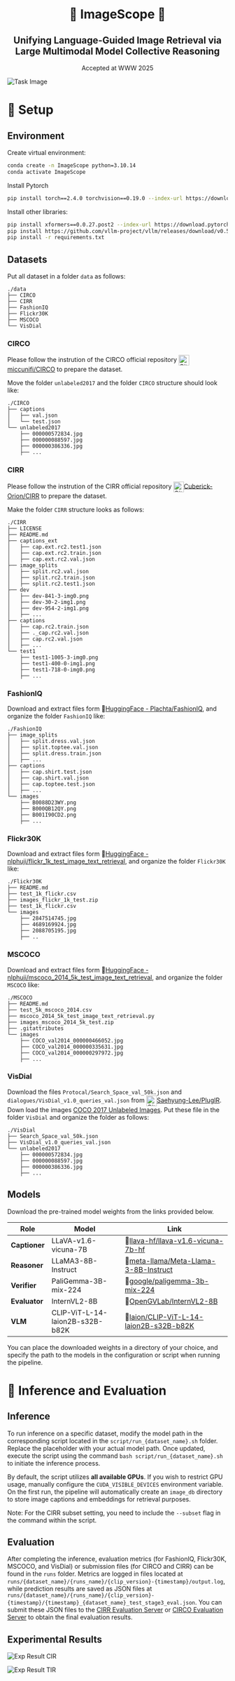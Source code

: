 
<div align="center">
  <h1>
    👀
    ImageScope
    👀
  </h1>
</div>


<div align="center">
  <h2>
    Unifying Language-Guided Image Retrieval via Large Multimodal Model Collective Reasoning
  </h2>
</div>

<div align="center">
  <p>Accepted at WWW 2025</p>
</div>

![Task Image](docs/task.png)



# 🚀 Setup

## Environment

Create virtual environment:
```bash
conda create -n ImageScope python=3.10.14
conda activate ImageScope
```

Install Pytorch
```bash
pip install torch==2.4.0 torchvision==0.19.0 --index-url https://download.pytorch.org/whl/cu118
```

Install other libraries:
```bash
pip install xformers==0.0.27.post2 --index-url https://download.pytorch.org/whl/cu118
pip install https://github.com/vllm-project/vllm/releases/download/v0.5.4/vllm-0.5.4+cu118-cp310-cp310-manylinux1_x86_64.whl
pip install -r requirements.txt
```

## Datasets

Put all dataset in a folder `data` as follows:
```shell
./data
├── CIRCO
├── CIRR
├── FashionIQ
├── Flickr30K
├── MSCOCO
└── VisDial
```

### CIRCO
Please follow the instrution of the CIRCO official repository
<img src="https://github.githubassets.com/assets/GitHub-Mark-ea2971cee799.png" width="24" height="24" align="center" alt="Github Icon">[miccunifi/CIRCO](https://github.com/miccunifi/CIRCO?tab=readme-ov-file#download) to prepare the dataset.


Move the folder `unlabeled2017` and the folder `CIRCO` structure should look like:
```shell
./CIRCO
├── captions
│   ├── val.json
│   └── test.json
└── unlabeled2017
    ├── 000000572834.jpg
    ├── 000000088597.jpg
    ├── 000000386336.jpg
    ├── ...
```

### CIRR
Please follow the instrution of the CIRR official repository <img src="https://github.githubassets.com/assets/GitHub-Mark-ea2971cee799.png" width="24" height="24" align="center" alt="Github Icon">[Cuberick-Orion/CIRR](https://github.com/Cuberick-Orion/CIRR?tab=readme-ov-file#download-cirr-dataset) to prepare the dataset.

Make the folder `CIRR` structure looks as follows:
```shell
./CIRR
├── LICENSE
├── README.md
├── captions_ext
│   ├── cap.ext.rc2.test1.json
│   ├── cap.ext.rc2.train.json
│   ├── cap.ext.rc2.val.json
├── image_splits
│   ├── split.rc2.val.json
│   ├── split.rc2.train.json
│   ├── split.rc2.test1.json
├── dev
│   ├── dev-841-3-img0.png
│   ├── dev-30-2-img1.png
│   ├── dev-954-2-img1.png
│   ├── ...
├── captions
│   ├── cap.rc2.train.json
│   ├── ._cap.rc2.val.json
│   ├── cap.rc2.val.json
│   ├── ...
└── test1
    ├── test1-1005-3-img0.png
    ├── test1-400-0-img1.png
    ├── test1-718-0-img0.png
    ├── ...
```

### FashionIQ

Download and extract files form 🤗[HuggingFace - Plachta/FashionIQ](https://huggingface.co/datasets/Plachta/FashionIQ), and organize the folder `FashionIQ` like:
```shell
./FashionIQ
├── image_splits
│   ├── split.dress.val.json
│   ├── split.toptee.val.json
│   ├── split.dress.train.json
│   ├── ...
├── captions
│   ├── cap.shirt.test.json
│   ├── cap.shirt.val.json
│   ├── cap.toptee.test.json
│   ├── ...
└── images
    ├── B0088D23WY.png
    ├── B000QB12QY.png
    ├── B001I90CD2.png
    ├── ...
```

### Flickr30K

Download and extract files form 🤗[HuggingFace - nlphuji/flickr_1k_test_image_text_retrieval](https://huggingface.co/datasets/nlphuji/flickr_1k_test_image_text_retrieval), and organize the folder `Flickr30K` like:
```shell
./Flickr30K
├── README.md
├── test_1k_flickr.csv
├── images_flickr_1k_test.zip
├── test_1k_flickr.csv
└── images
    ├── 2847514745.jpg
    ├── 4689169924.jpg
    ├── 2088705195.jpg
    ├── ..
```

### MSCOCO


Download and extract files form 🤗[HuggingFace - nlphuji/mscoco_2014_5k_test_image_text_retrieval](https://huggingface.co/datasets/nlphuji/mscoco_2014_5k_test_image_text_retrieval), and organize the folder `MSCOCO` like:
```shell
./MSCOCO
├── README.md
├── test_5k_mscoco_2014.csv
├── mscoco_2014_5k_test_image_text_retrieval.py
├── images_mscoco_2014_5k_test.zip
├── .gitattributes
└── images
    ├── COCO_val2014_000000466052.jpg
    ├── COCO_val2014_000000335631.jpg
    ├── COCO_val2014_000000297972.jpg
    ├── ...
```

### VisDial

Download the files `Protocal/Search_Space_val_50k.json` and `dialogues/VisDial_v1.0_queries_val.json` from <img src="https://github.githubassets.com/assets/GitHub-Mark-ea2971cee799.png" width="24" height="24" align="center" alt="Github Icon">[Saehyung-Lee/PlugIR](https://github.com/Saehyung-Lee/PlugIR/). Down load the images [COCO 2017 Unlabeled Images](http://images.cocodataset.org/zips/unlabeled2017.zip). Put these file in the folder `VisDial` and organize the folder as follows:
```text
./VisDial
├── Search_Space_val_50k.json
├── VisDial_v1.0_queries_val.json
└── unlabeled2017
    ├── 000000572834.jpg
    ├── 000000088597.jpg
    ├── 000000386336.jpg
    ├── ...
```

## Models

Download the pre-trained model weights from the links provided below. 

| **Role**      | **Model**                  | **Link**                      |
|---------------|---------------------------------|---------------------------------------|
| **Captioner** | LLaVA-v1.6-vicuna-7B            | 🤗[llava-hf/llava-v1.6-vicuna-7b-hf](https://huggingface.co/llava-hf/llava-v1.6-vicuna-7b-hf)      |
| **Reasoner**  | LLaMA3-8B-Instruct              | 🤗[meta-llama/Meta-Llama-3-8B-Instruct](https://huggingface.co/meta-llama/Meta-Llama-3-8B-Instruct)   |
| **Verifier**  | PaliGemma-3B-mix-224             | 🤗[google/paligemma-3b-mix-224](https://huggingface.co/google/paligemma-3b-mix-224)           |
| **Evaluator** | InternVL2-8B                    | 🤗[OpenGVLab/InternVL2-8B](https://huggingface.co/OpenGVLab/InternVL2-8B)               |
| **VLM**       | CLIP-ViT-L-14-laion2B-s32B-b82K | 🤗[laion/CLIP-ViT-L-14-laion2B-s32B-b82K](https://huggingface.co/laion/CLIP-ViT-L-14-laion2B-s32B-b82K) |

You can place the downloaded weights in a directory of your choice, and specify the path to the models in the configuration or script when running the pipeline. 


# 📏 Inference and Evaluation

## Inference
To run inference on a specific dataset, modify the model path in the corresponding script located in the `script/run_{dataset_name}.sh` folder. Replace the placeholder with your actual model path. Once updated, execute the script using the command `bash script/run_{dataset_name}.sh` to initiate the inference process.

By default, the script utilizes **all available GPUs**. If you wish to restrict GPU usage, manually configure the `CUDA_VISIBLE_DEVICES` environment variable. On the first run, the pipeline will automatically create an `image_db` directory to store image captions and embeddings for retrieval purposes.

Note: For the CIRR subset setting, you need to include the `--subset` flag in the command within the script.


## Evaluation
After completing the inference, evaluation metrics (for FashionIQ, Flickr30K, MSCOCO, and VisDial) or submission files (for CIRCO and CIRR) can be found in the `runs` folder. Metrics are logged in files located at `runs/{dataset_name}/{runs_name}/{clip_version}-{timestamp}/output.log`, while prediction results are saved as JSON files at `runs/{dataset_name}/{runs_name}/{clip_version}-{timestamp}/{timestamp}_{dataset_name}_test_stage3_eval.json`. You can submit these JSON files to the [CIRR Evaluation Server](https://cirr.cecs.anu.edu.au/) or [CIRCO Evaluation Server](https://circo.micc.unifi.it/) to obtain the final evaluation results.

## Experimental Results

![Exp Result CIR](docs/exp_result_cir.png)

![Exp Result TIR](docs/exp_result_tir.png)


<!-- # Citation
If you find our paper and code are useful in your research, please cite it as follows.  -->